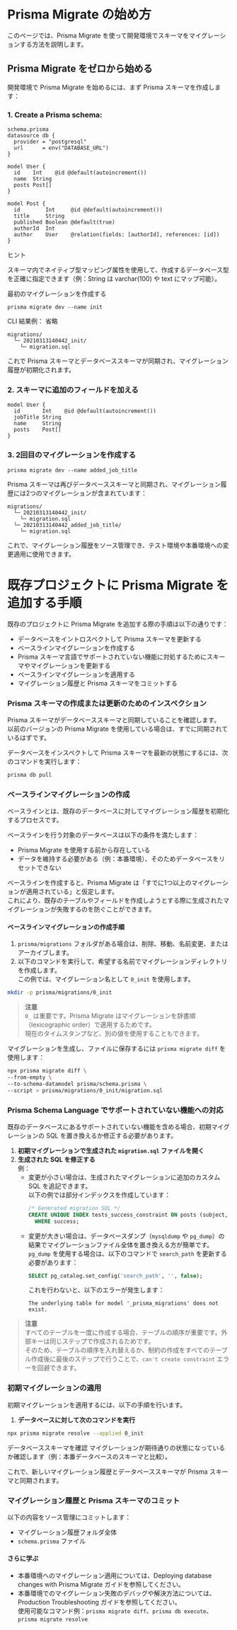 # Prisma Migrate の始め方

このページでは、Prisma Migrate を使って開発環境でスキーマをマイグレーションする方法を説明します。

## Prisma Migrate をゼロから始める

開発環境で Prisma Migrate を始めるには、まず Prisma スキーマを作成します：


### 1. Create a Prisma schema:
```
schema.prisma
datasource db {
  provider = "postgresql"
  url      = env("DATABASE_URL")
}

model User {
  id    Int    @id @default(autoincrement())
  name  String
  posts Post[]
}

model Post {
  id        Int     @id @default(autoincrement())
  title     String
  published Boolean @default(true)
  authorId  Int
  author    User    @relation(fields: [authorId], references: [id])
}
```


ヒント

スキーマ内でネイティブ型マッピング属性を使用して、作成するデータベース型を正確に指定できます（例：String は varchar(100) や text にマップ可能）。

最初のマイグレーションを作成する
```
prisma migrate dev --name init
```

CLI 結果例：
省略

```
migrations/
  └─ 20210313140442_init/
    └─ migration.sql
```

これで Prisma スキーマとデータベーススキーマが同期され、マイグレーション履歴が初期化されます。

### 2. スキーマに追加のフィールドを加える
```
model User {
  id       Int    @id @default(autoincrement())
  jobTitle String
  name     String
  posts    Post[]
}
```
### 3. 2回目のマイグレーションを作成する
```
prisma migrate dev --name added_job_title
```

Prisma スキーマは再びデータベーススキーマと同期され、マイグレーション履歴には2つのマイグレーションが含まれています：

```
migrations/
  └─ 20210313140442_init/
    └─ migration.sql
  └─ 20210313140442_added_job_title/
    └─ migration.sql
```

これで、マイグレーション履歴をソース管理でき、テスト環境や本番環境への変更適用に使用できます。  

# 既存プロジェクトに Prisma Migrate を追加する手順
既存のプロジェクトに Prisma Migrate を追加する際の手順は以下の通りです：

- データベースをイントロスペクトして Prisma スキーマを更新する
- ベースラインマイグレーションを作成する
- Prisma スキーマ言語でサポートされていない機能に対処するためにスキーマやマイグレーションを更新する
- ベースラインマイグレーションを適用する
- マイグレーション履歴と Prisma スキーマをコミットする


### Prisma スキーマの作成または更新のためのインスペクション

Prisma スキーマがデータベーススキーマと同期していることを確認します。  
以前のバージョンの Prisma Migrate を使用している場合は、すでに同期されているはずです。

データベースをインスペクトして Prisma スキーマを最新の状態にするには、次のコマンドを実行します：

```bash
prisma db pull
```



### ベースラインマイグレーションの作成

ベースラインとは、既存のデータベースに対してマイグレーション履歴を初期化するプロセスです。  

ベースラインを行う対象のデータベースは以下の条件を満たします：

- Prisma Migrate を使用する前から存在している
- データを維持する必要がある（例：本番環境）、そのためデータベースをリセットできない

ベースラインを作成すると、Prisma Migrate は「すでに1つ以上のマイグレーションが適用されている」と仮定します。  
これにより、既存のテーブルやフィールドを作成しようとする際に生成されたマイグレーションが失敗するのを防ぐことができます。

#### ベースラインマイグレーションの作成手順

1. `prisma/migrations` フォルダがある場合は、削除、移動、名前変更、またはアーカイブします。
2. 以下のコマンドを実行して、希望する名前でマイグレーションディレクトリを作成します。  
   この例では、マイグレーション名として `0_init` を使用します。

```bash
mkdir -p prisma/migrations/0_init
```

> **注意**  
> `0_` は重要です。Prisma Migrate はマイグレーションを辞書順（lexicographic order）で適用するためです。  
> 現在のタイムスタンプなど、別の値を使用することもできます。

マイグレーションを生成し、ファイルに保存するには `prisma migrate diff` を使用します：

```bash
npx prisma migrate diff \
--from-empty \
--to-schema-datamodel prisma/schema.prisma \
--script > prisma/migrations/0_init/migration.sql
```

### Prisma Schema Language でサポートされていない機能への対応

既存のデータベースにあるサポートされていない機能を含める場合、初期マイグレーションの SQL を置き換えるか修正する必要があります。

1. **初期マイグレーションで生成された `migration.sql` ファイルを開く**  
2. **生成された SQL を修正する**  
   例：
   - 変更が小さい場合は、生成されたマイグレーションに追加のカスタム SQL を追記できます。  
     以下の例では部分インデックスを作成しています：
     ```sql
     /* Generated migration SQL */
     CREATE UNIQUE INDEX tests_success_constraint ON posts (subject, target)
       WHERE success;
     ```
   - 変更が大きい場合は、データベースダンプ（`mysqldump` や `pg_dump`）の結果でマイグレーションファイル全体を置き換える方が簡単です。  
     `pg_dump` を使用する場合は、以下のコマンドで `search_path` を更新する必要があります：
     ```sql
     SELECT pg_catalog.set_config('search_path', '', false);
     ```
     これを行わないと、以下のエラーが発生します：
     ```
     The underlying table for model '_prisma_migrations' does not exist.
     ```

> **注意**  
> すべてのテーブルを一度に作成する場合、テーブルの順序が重要です。外部キーは同じステップで作成されるためです。  
> そのため、テーブルの順序を入れ替えるか、制約の作成をすべてのテーブル作成後に最後のステップで行うことで、`can't create constraint` エラーを回避できます。

### 初期マイグレーションの適用

初期マイグレーションを適用するには、以下の手順を行います。

1. **データベースに対して次のコマンドを実行**  
```bash
npx prisma migrate resolve --applied 0_init
```
データベーススキーマを確認
マイグレーションが期待通りの状態になっているか確認します（例：本番データベースのスキーマと比較）。

これで、新しいマイグレーション履歴とデータベーススキーマが Prisma スキーマと同期されます。

### マイグレーション履歴と Prisma スキーマのコミット

以下の内容をソース管理にコミットします：

- マイグレーション履歴フォルダ全体
- `schema.prisma` ファイル

#### さらに学ぶ
- 本番環境へのマイグレーション適用については、Deploying database changes with Prisma Migrate ガイドを参照してください。
- 本番環境でのマイグレーション失敗のデバッグや解決方法については、Production Troubleshooting ガイドを参照してください。  
  使用可能なコマンド例：`prisma migrate diff`、`prisma db execute`、`prisma migrate resolve`

